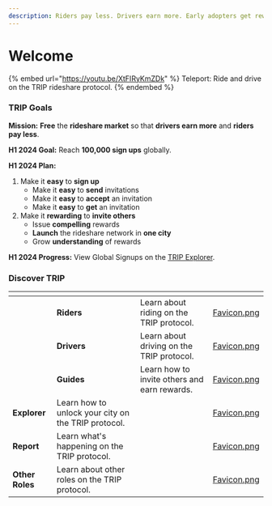 ```yaml
---
description: Riders pay less. Drivers earn more. Early adopters get rewarded.
---
```


# Welcome

{% embed url="https://youtu.be/XtFIRyKmZDk" %}
Teleport: Ride and drive on the TRIP rideshare protocol.
{% endembed %}

### TRIP Goals

**Mission:** **Free** the **rideshare market** so that **drivers earn more** and **riders pay less**.

**H1 2024 Goal:** Reach **100,000 sign ups** globally.

**H1 2024 Plan:**

1. Make it **easy** to **sign up**
   * Make it **easy** to **send** invitations
   * Make it **easy** to **accept** an invitation
   * Make it **easy** to **get** an invitation
2. Make it **rewarding** to **invite others**
   * Issue **compelling** rewards
   * **Launch** the rideshare network in **one city**
   * Grow **understanding** of rewards

**H1 2024 Progress:** View Global Signups on the [TRIP Explorer](https://explorer.trip.dev/).

### Discover TRIP

<table data-view="cards"><thead><tr><th></th><th></th><th></th><th data-hidden data-card-cover data-type="files"></th></tr></thead><tbody><tr><td></td><td><strong>Riders</strong></td><td>Learn about riding on the TRIP protocol.</td><td><a href=".gitbook/assets/Favicon.png">Favicon.png</a></td></tr><tr><td></td><td><strong>Drivers</strong></td><td>Learn about driving on the TRIP protocol.</td><td><a href=".gitbook/assets/Favicon.png">Favicon.png</a></td></tr><tr><td></td><td><strong>Guides</strong></td><td>Learn how to invite others and earn rewards.</td><td><a href=".gitbook/assets/Favicon.png">Favicon.png</a></td></tr><tr><td><strong>Explorer</strong></td><td>Learn how to unlock your city on the TRIP protocol.</td><td></td><td><a href=".gitbook/assets/Favicon.png">Favicon.png</a></td></tr><tr><td><strong>Report</strong></td><td>Learn what's happening on the TRIP protocol.</td><td></td><td><a href=".gitbook/assets/Favicon.png">Favicon.png</a></td></tr><tr><td><strong>Other Roles</strong></td><td>Learn about other roles on the TRIP protocol.</td><td></td><td><a href=".gitbook/assets/Favicon.png">Favicon.png</a></td></tr></tbody></table>
